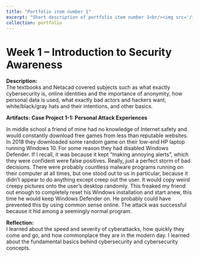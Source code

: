 ```yaml
---
title: "Portfolio item number 1"
excerpt: "Short description of portfolio item number 1<br/><img src='/images/500x300.png'>"
collection: portfolio
---
```


# Week 1 – Introduction to Security Awareness
 
**Description:**  
The textbooks and Netacad covered subjects such as what exactly cybersecurity is, online identities and the importance of anonymity, how personal data is used, what exactly bad actors and hackers want, white/black/gray hats and their intentions, and other basics. 
 
**Artifacts:**
**Case Project 1-1: Personal Attack Experiences**

In middle school a friend of mine had no knowledge of Internet safety and would constantly download free games from less than reputable websites. In 2018 they downloaded some random game on their low-end HP laptop running Windows 10. For some reason they had disabled Windows Defender. If I recall, it was because it kept “making annoying alerts”, which they were confident were false positives. Really, just a perfect storm of bad decisions. There were probably countless malware programs running on their computer at all times, but one stood out to us in particular, because it didn’t appear to do anything except creep out the user. It would copy weird creepy pictures onto the user’s desktop randomly. This freaked my friend out enough to completely reset his Windows installation and start anew, this time he would keep Windows Defender on. He probably could have prevented this by using common sense online. The attack was successful because it hid among a seemingly normal program.
 
**Reflection:**  
I learned about the speed and severity of cyberattacks, how quickly they come and go, and how commonplace they are in the modern day. I learned about the fundamental basics behind cybersecurity and cybersecurity concepts.
